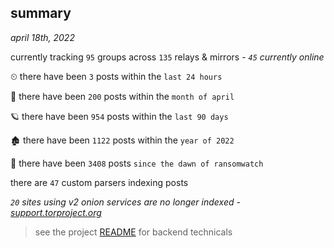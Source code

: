 
## summary
_april 18th, 2022_

currently tracking `95` groups across `135` relays & mirrors - _`45` currently online_

⏲ there have been `3` posts within the `last 24 hours`

🦈 there have been `200` posts within the `month of april`

🪐 there have been `954` posts within the `last 90 days`

🏚 there have been `1122` posts within the `year of 2022`

🦕 there have been `3408` posts `since the dawn of ransomwatch`

there are `47` custom parsers indexing posts

_`20` sites using v2 onion services are no longer indexed - [support.torproject.org](https://support.torproject.org/onionservices/v2-deprecation/)_

> see the project [README](https://github.com/thetanz/ransomwatch#ransomwatch--) for backend technicals
